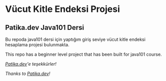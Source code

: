# Vücut Kitle Endeksi Projesi
## Patika.dev Java101 Dersi

Bu repoda java101 dersi için yaptığım giriş seviye vücut kitle endeksi hesaplama projesi bulunmakta.

This repo has a beginner level project that has been built for java101 course.

_[Patika.dev](https://www.patika.dev)'e teşekkürler!_

_Thanks to [Patika.dev](https://www.patika.dev)!_